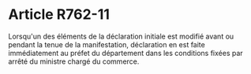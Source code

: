 # Article R762-11

Lorsqu'un des éléments de la déclaration initiale est modifié avant ou pendant la tenue de la manifestation, déclaration en est faite immédiatement au préfet du département dans les conditions fixées par arrêté du ministre chargé du commerce.
